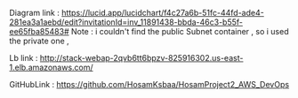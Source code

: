 
Diagram link    : https://lucid.app/lucidchart/f4c27a6b-51fc-44fd-ade4-281ea3a1aebd/edit?invitationId=inv_11891438-bbda-46c3-b55f-ee65fba85483#
Note : i couldn't find the public Subnet container , so i used the private one ,

Lb link         : http://stack-webap-2qvb6tt6bpzv-825916302.us-east-1.elb.amazonaws.com/


GitHubLink      : https://github.com/HosamKsbaa/HosamProject2_AWS_DevOps
